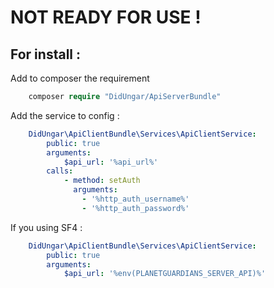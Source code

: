 # NOT READY FOR USE !

## For install :

Add to composer the requirement
```php
    composer require "DidUngar/ApiServerBundle"
```

Add the service to config :
```yaml
    DidUngar\ApiClientBundle\Services\ApiClientService:
        public: true
        arguments:
            $api_url: '%api_url%'
        calls:
            - method: setAuth
              arguments:
                - '%http_auth_username%'
                - '%http_auth_password%'
```

If you using SF4 :
```yaml
    DidUngar\ApiClientBundle\Services\ApiClientService:
        public: true
        arguments:
            $api_url: '%env(PLANETGUARDIANS_SERVER_API)%'
```
